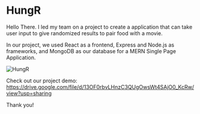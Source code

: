 # HungR

Hello There. I led my team on a project to create a application that can take user input to give randomized results to pair food with a movie.

In our project, we used React as a frontend, Express and Node.js as frameworks, and MongoDB as our database for a MERN Single Page Application.



![HungR](https://user-images.githubusercontent.com/97479602/166312885-98cc51d1-8001-4dec-a86b-9c95df17dc4d.jpg)



Check out our project demo:
https://drive.google.com/file/d/13OF0rbvLHnzC3QUgOwsWt4SAjO0_KcRw/view?usp=sharing

Thank you!
